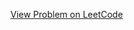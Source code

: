 [View Problem on LeetCode](https://leetcode.com/problems/taking-maximum-energy-from-the-mystic-dungeon/)
